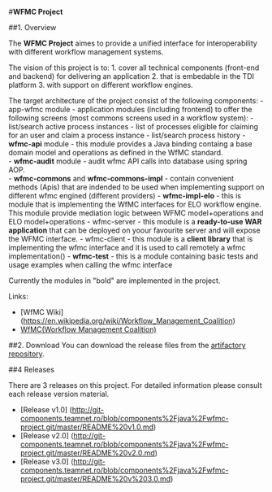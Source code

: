 #**WFMC Project**

##1. Overview

The **WFMC Project** aimes to provide a unified interface for interoperability with different workflow management systems.


The vision of this project is to:
    1. cover all technical components (front-end and backend) for delivering an application 
    2. that is embedable in the TDI platform
    3. with support on different workflow engines.
  
The target architecture of the project consist of the following components:
    - app-wfmc module - application modules (including frontend) to offer the following screens (most commons screens used in a workflow system):
            - list/search active process instances 
            - list of processes eligible for claiming for an user and claim a process instance
            - list/search process history
    - **wfmc-api** module - this module provides a Java binding containg a base domain model and operations as defined in the WfMC standard.        
    - **wfmc-audit** module - audit wfmc API calls into database using spring AOP.  
    - **wfmc-commons** and **wfmc-commons-impl** - contain convenient methods (Apis) that are indended to be used when implementing support on different wfmc engined (different providers)
    - **wfmc-impl-elo** - this is module that is implementing the WfMC interfaces for ELO workflow engine. This module provide mediation logic between WFMC model+operations and ELO model+operations
    - wfmc-server - this module is a **ready-to-use WAR application** that can be deployed on yoour favourite server and will expose the WFMC interface. 
    - wfmc-client - this module is a **client library** that is implementing the wfmc interface and it is used to call remotely a wfmc implementation()
    - **wfmc-test** - this is a module containing basic tests and usage examples when calling the wfmc interface
    
Currently the modules in "bold" are implemented in the project.

Links:

* [WfMC Wiki] (https://en.wikipedia.org/wiki/Workflow_Management_Coalition)
* [WfMC(Workflow Management Coalition)](http://www.wfmc.org/)

##2. Download
You can download the release files from the <a href="http://tni-hq-artifactory/simple/tn-components/org/wfmc/" target="_blank">artifactory repository</a>.

##4 Releases

There are 3 releases on this project. For detailed information please consult each release version material.

* [Release v1.0] (http://git-components.teamnet.ro/blob/components%2Fjava%2Fwfmc-project.git/master/README%20v1.0.md)
* [Release v2.0] (http://git-components.teamnet.ro/blob/components%2Fjava%2Fwfmc-project.git/master/README%20v2.0.md)
* [Release v3.0] (http://git-components.teamnet.ro/blob/components%2Fjava%2Fwfmc-project.git/master/README%20v%203.0.md)